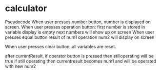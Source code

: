 # calculator

Pseudocode
When user presses number button, number is displayed on screen.
When user presses operation button:
    first number is stored in variable
    display is empty
    next numbers will show up on screen
When user presses equal button result of num1 operation num2 will display on screen

When user presses clear button, all variables are reset.

after currentResult, if operator button is pressed then stilloperating will be true
if still operating then currentresult becomes num1 and will be operated with new num2
